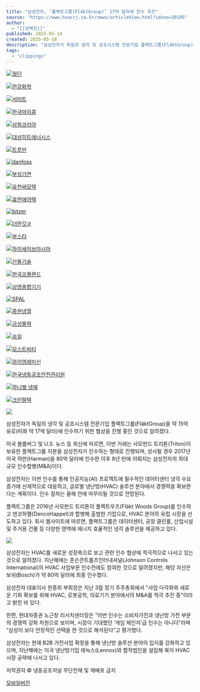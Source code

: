 ```yaml
---
title: "삼성전자, ‘플랙트그룹(FläktGroup)’ 17억 달러에 인수 추진"
source: "https://www.hvacrj.co.kr/news/articleView.html?idxno=30195"
author:
  - "[[성백진]]"
published: 2025-05-14
created: 2025-05-18
description: "삼성전자가 독일의 냉각 및 공조시스템 전문기업 플랙트그룹(FläktGroup)을 약 15억 유로(미화 약 17억 달러)에 인수하기 위한 협상을 진행 중인 것으로"
tags:
  - "clippings"
---
```

[![월딘](https://cdn.hvacrj.co.kr/bannerpop/uploads/image/17327650281740338137.jpg)](https://wordin.com/oem)

[![한강화학](https://cdn.hvacrj.co.kr/bannerpop/uploads/image/17354473381451785481.png)](http://hkchemicals.com/engine/)

[![서미트](https://cdn.hvacrj.co.kr/bannerpop/uploads/image/1724026120785848248.jpg)](https://www.zedatex.co.kr/m/main.html)

[![한국마이콤](https://cdn.hvacrj.co.kr/bannerpop/uploads/image/17065143641526690033.jpg)](http://www.mycomkorea.com/)

[![삼화코리아](https://cdn.hvacrj.co.kr/bannerpop/uploads/image/16784185741452862379.jpg)](http://www.sanhuakorea.co.kr/)

[![대성히트에너시스](https://cdn.hvacrj.co.kr/bannerpop/uploads/image/16784209971106543650.jpg)](http://www.dsheatpump.co.kr/main/ko/index.html)

[![트루만](https://cdn.hvacrj.co.kr/bannerpop/uploads/image/16784176621316104174.jpg)](https://trumanhvac.co.kr/)

[![danfoss](https://cdn.hvacrj.co.kr/bannerpop/uploads/image/1746601858203132605.jpg)](https://www.danfoss.com/ko-kr/)

[![부성기연](https://cdn.hvacrj.co.kr/bannerpop/uploads/image/17119303391616507897.jpg)](http://www.busungtech.co.kr/)

[![유천써모텍](https://cdn.hvacrj.co.kr/bannerpop/uploads/image/1678421763500835805.jpg)](http://www.yttg.co.kr/)

[![휴먼에어텍](https://cdn.hvacrj.co.kr/bannerpop/uploads/image/167841479325183751.jpg)](http://www.humanair.co.kr/)

[![bitzer](https://cdn.hvacrj.co.kr/bannerpop/uploads/image/16784181361648561150.jpg)](http://www.bitzerkorea.com/)

[![더한깃ㄹ](https://cdn.hvacrj.co.kr/bannerpop/uploads/image/167841393154351202.jpg)](http://thehan.co.kr/)

[![부스타](https://cdn.hvacrj.co.kr/bannerpop/uploads/image/16784220611623620942.jpg)](https://booster.co.kr/)

[![하이세이브아시아](https://cdn.hvacrj.co.kr/bannerpop/uploads/image/17354521151289096281.jpg)](https://www.hysave.co.kr/html/index.htm)

[![산돌기술](https://cdn.hvacrj.co.kr/bannerpop/uploads/image/16784240601379649718.jpg)](http://www.sandoltech.co.kr/)

[![한국코플랜드](https://cdn.hvacrj.co.kr/bannerpop/uploads/image/17037420141130087805.jpg)](https://www.copeland.com/ko-kr)

[![삼영종합기기](https://cdn.hvacrj.co.kr/bannerpop/uploads/image/16784141973323605.jpg)](http://www.bitzer.co.kr/main/main.php)

[![SPAL](https://cdn.hvacrj.co.kr/bannerpop/uploads/image/1735451944762214975.jpg)](https://www.spalautomotive.com/en/cooling-solutions)

[![중원냉열](https://cdn.hvacrj.co.kr/bannerpop/uploads/image/16784223891269648003.jpg)](http://www.joongwons.co.kr/main)

[![금성풍력](https://cdn.hvacrj.co.kr/bannerpop/uploads/image/173544985414983419.jpg)](http://www.gsfan.co.kr/index.php)

[![승일](https://cdn.hvacrj.co.kr/bannerpop/uploads/image/1678417431966586336.jpg)](http://www.sentrol.co.kr/default/)

[![모스트비티](https://cdn.hvacrj.co.kr/bannerpop/uploads/image/1678417329849229004.jpg)](http://www.mostbt.co.kr/)

[![와이엠레미신](https://cdn.hvacrj.co.kr/bannerpop/uploads/image/17392339651713330967.jpg)](https://ymlemy.co.kr/%ec%83%81%ec%97%85%eb%b6%80%eb%ac%b8/)

[![한국냉동공조안전관리원](https://cdn.hvacrj.co.kr/bannerpop/uploads/image/1597991268647010423.jpg)](http://www.krasi.or.kr/)

[![하니웰 냉매](https://cdn.hvacrj.co.kr/bannerpop/uploads/image/16969859111223370021.jpg)](https://m.site.naver.com/1cDjC)

[![크린필텍](https://cdn.hvacrj.co.kr/bannerpop/uploads/image/1678785692484888840.jpg)](http://cfiltec.com/)

![](https://cdn.hvacrj.co.kr/news/photo/202505/30195_30647_3618.jpg)

삼성전자가 독일의 냉각 및 공조시스템 전문기업 플랙트그룹(FläktGroup)을 약 15억 유로(미화 약 17억 달러)에 인수하기 위한 협상을 진행 중인 것으로 알려졌다.

미국 블룸버그 및 U.S. 뉴스 등 외신에 따르면, 이번 거래는 사모펀드 트리톤(Triton)이 보유한 플랙트그룹 지분을 삼성전자가 인수하는 형태로 진행되며, 성사될 경우 2017년 미국 하만(Harman)을 80억 달러에 인수한 이후 8년 만에 이뤄지는 삼성전자의 최대 규모 인수합병(M&A)이다.

삼성전자는 이번 인수를 통해 인공지능(AI) 프로젝트에 필수적인 데이터센터 냉각 수요 증가에 선제적으로 대응하고, 글로벌 냉난방(HVAC) 솔루션 분야에서 경쟁력을 확보한다는 계획이다. 인수 절차는 올해 안에 마무리될 것으로 전망된다.

플랙트그룹은 2016년 사모펀드 트리톤이 플랙트우즈(Fläkt Woods Group)를 인수하고 덴코하펠(DencoHappel)과 합병해 출범한 기업으로, HVAC 분야의 유럽 시장을 선도하고 있다. 회사 웹사이트에 따르면, 플랙트그룹은 데이터센터, 공장 클린룸, 산업시설 및 주거용 건물 등 다양한 영역에 에너지 효율적인 냉각 솔루션을 제공하고 있다.

![](https://cdn.hvacrj.co.kr/news/photo/202505/30195_30648_3645.jpeg)

삼성전자는 HVAC를 새로운 성장축으로 보고 관련 인수 협상에 적극적으로 나서고 있는 것으로 알려졌다. 지난해에는 존슨콘트롤즈인터내셔널(Johnson Controls International)의 HVAC 사업부문 인수전에도 참여한 것으로 알려졌지만, 해당 자산은 보쉬(Bosch)가 약 80억 달러에 최종 인수했다.

삼성전자 대표이사 한종희 부회장은 지난 3월 정기 주주총회에서 "사업 다각화와 새로운 기회 확보를 위해 HVAC, 로봇공학, 의료기기 분야에서의 M&A를 적극 추진 중"이라고 밝힌 바 있다.

한편, 현대차증권 노근창 리서치센터장은 “이번 인수는 소비자가전과 냉난방 가전 부문의 경쟁력 강화 차원으로 보이며, 시장이 기대했던 ‘게임 체인저’급 인수는 아니다”라며 “삼성이 보다 안정적인 선택을 한 것으로 해석된다”고 평가했다.

삼성전자는 현재 B2B 가전사업 확장을 통해 냉난방 솔루션 분야의 입지를 강화하고 있으며, 지난해에는 미국 냉난방기업 레녹스(Lennox)와 합작법인을 설립해 북미 HVAC 시장 공략에 나서고 있다.

저작권자 © 냉동공조저널 무단전재 및 재배포 금지

[모바일버전](https://www.hvacrj.co.kr/news/articleView.html?idxno=30195)